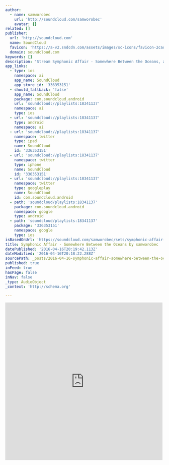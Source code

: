 ```yaml
---
author:
  - name: samworobec
    url: 'http://soundcloud.com/samworobec'
    avatar: {}
related: []
publisher:
  url: 'http://soundcloud.com'
  name: SoundCloud
  favicon: 'https://a-v2.sndcdn.com/assets/images/sc-icons/favicon-2cadd14b.ico'
  domain: soundcloud.com
keywords: []
description: 'Stream Symphonic Affair - Somewhere Between the Oceans, a playlist by samworobec from desktop or your mobile device'
app_links:
  - type: ios
    namespace: ai
    app_name: SoundCloud
    app_store_id: '336353151'
  - should_fallback: 'false'
    app_name: SoundCloud
    package: com.soundcloud.android
    url: 'soundcloud://playlists:18341137'
    namespace: ai
    type: ios
  - url: 'soundcloud://playlists:18341137'
    type: android
    namespace: ai
  - url: 'soundcloud://playlists:18341137'
    namespace: twitter
    type: ipad
    name: SoundCloud
    id: '336353151'
  - url: 'soundcloud://playlists:18341137'
    namespace: twitter
    type: iphone
    name: SoundCloud
    id: '336353151'
  - url: 'soundcloud://playlists:18341137'
    namespace: twitter
    type: googleplay
    name: SoundCloud
    id: com.soundcloud.android
  - path: 'soundcloud/playlists:18341137'
    package: com.soundcloud.android
    namespace: google
    type: android
  - path: 'soundcloud/playlists:18341137'
    package: '336353151'
    namespace: google
    type: ios
isBasedOnUrl: 'https://soundcloud.com/samworobec/sets/symphonic-affair-somewhere'
title: Symphonic Affair - Somewhere Between the Oceans by samworobec
datePublished: '2016-04-16T20:19:42.113Z'
dateModified: '2016-04-16T20:18:22.288Z'
sourcePath: _posts/2016-04-16-symphonic-affair-somewhere-between-the-oceans-by-samworobe.md
published: true
inFeed: true
hasPage: false
inNav: false
_type: AudioObject
_context: 'http://schema.org'

---
```

<iframe src="https://cdn.embedly.com/widgets/media.html?src=https%3A%2F%2Fw.soundcloud.com%2Fplayer%2F%3Fvisual%3Dtrue%26url%3Dhttp%253A%252F%252Fapi.soundcloud.com%252Fplaylists%252F18341137%26show_artwork%3Dtrue&amp;url=https%3A%2F%2Fsoundcloud.com%2Fsamworobec%2Fsets%2Fsymphonic-affair-somewhere&amp;image=http%3A%2F%2Fi1.sndcdn.com%2Fartworks-000066401875-qd0pp7-t500x500.jpg&amp;key=b7d04c9b404c499eba89ee7072e1c4f7&amp;type=text%2Fhtml&amp;schema=soundcloud" width="500" height="500" scrolling="no" frameborder="0" allowfullscreen="allowfullscreen" style=""></iframe>